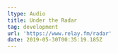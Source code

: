 ```yaml
---
ltype: Audio
title: Under the Radar
tag: development
url: 'https://www.relay.fm/radar'
date: 2019-05-30T00:35:19.185Z
---
```


